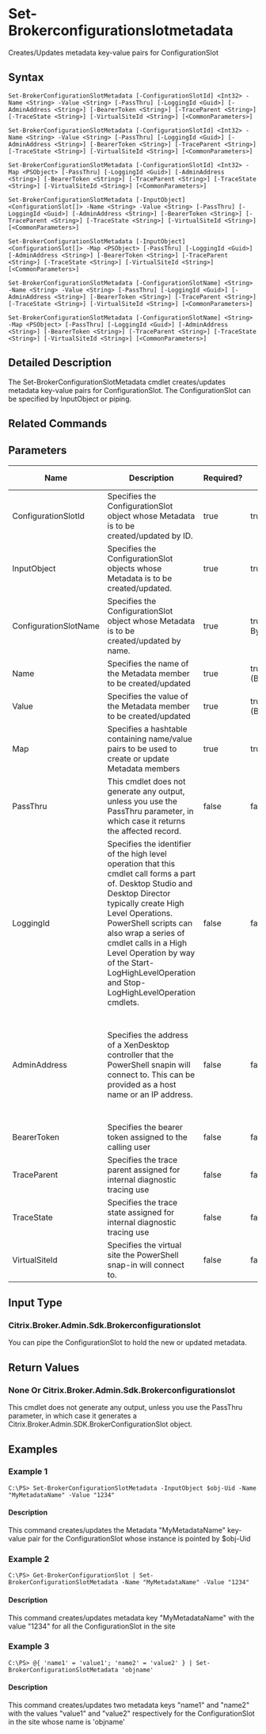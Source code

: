 ﻿
# Set-Brokerconfigurationslotmetadata
Creates/Updates metadata key-value pairs for ConfigurationSlot
## Syntax

```
Set-BrokerConfigurationSlotMetadata [-ConfigurationSlotId] <Int32> -Name <String> -Value <String> [-PassThru] [-LoggingId <Guid>] [-AdminAddress <String>] [-BearerToken <String>] [-TraceParent <String>] [-TraceState <String>] [-VirtualSiteId <String>] [<CommonParameters>]  
  
Set-BrokerConfigurationSlotMetadata [-ConfigurationSlotId] <Int32> -Name <String> -Value <String> [-PassThru] [-LoggingId <Guid>] [-AdminAddress <String>] [-BearerToken <String>] [-TraceParent <String>] [-TraceState <String>] [-VirtualSiteId <String>] [<CommonParameters>]  
  
Set-BrokerConfigurationSlotMetadata [-ConfigurationSlotId] <Int32> -Map <PSObject> [-PassThru] [-LoggingId <Guid>] [-AdminAddress <String>] [-BearerToken <String>] [-TraceParent <String>] [-TraceState <String>] [-VirtualSiteId <String>] [<CommonParameters>]  
  
Set-BrokerConfigurationSlotMetadata [-InputObject] <ConfigurationSlot[]> -Name <String> -Value <String> [-PassThru] [-LoggingId <Guid>] [-AdminAddress <String>] [-BearerToken <String>] [-TraceParent <String>] [-TraceState <String>] [-VirtualSiteId <String>] [<CommonParameters>]  
  
Set-BrokerConfigurationSlotMetadata [-InputObject] <ConfigurationSlot[]> -Map <PSObject> [-PassThru] [-LoggingId <Guid>] [-AdminAddress <String>] [-BearerToken <String>] [-TraceParent <String>] [-TraceState <String>] [-VirtualSiteId <String>] [<CommonParameters>]  
  
Set-BrokerConfigurationSlotMetadata [-ConfigurationSlotName] <String> -Name <String> -Value <String> [-PassThru] [-LoggingId <Guid>] [-AdminAddress <String>] [-BearerToken <String>] [-TraceParent <String>] [-TraceState <String>] [-VirtualSiteId <String>] [<CommonParameters>]  
  
Set-BrokerConfigurationSlotMetadata [-ConfigurationSlotName] <String> -Map <PSObject> [-PassThru] [-LoggingId <Guid>] [-AdminAddress <String>] [-BearerToken <String>] [-TraceParent <String>] [-TraceState <String>] [-VirtualSiteId <String>] [<CommonParameters>]
```

## Detailed Description
The Set-BrokerConfigurationSlotMetadata cmdlet creates/updates metadata key-value pairs for ConfigurationSlot. The ConfigurationSlot can be specified by InputObject or piping.


## Related Commands

## Parameters
| Name   | Description | Required? | Pipeline Input | Default Value |
| --- | --- | --- | --- | --- |
| ConfigurationSlotId | Specifies the ConfigurationSlot object whose Metadata is to be created/updated by ID. | true | true (ByValue) |  |
| InputObject | Specifies the ConfigurationSlot objects whose Metadata is to be created/updated. | true | true (ByValue) |  |
| ConfigurationSlotName | Specifies the ConfigurationSlot object whose Metadata is to be created/updated by name. | true | true (ByValue, ByPropertyName) |  |
| Name | Specifies the name of the Metadata member to be created/updated | true | true (ByPropertyName) |  |
| Value | Specifies the value of the Metadata member to be created/updated | true | true (ByPropertyName) |  |
| Map | Specifies a hashtable containing name/value pairs to be used to create or update Metadata members | true | true (ByValue) |  |
| PassThru | This cmdlet does not generate any output, unless you use the PassThru parameter, in which case it returns the affected record. | false | false | False |
| LoggingId | Specifies the identifier of the high level operation that this cmdlet call forms a part of. Desktop Studio and Desktop Director typically create High Level Operations. PowerShell scripts can also wrap a series of cmdlet calls in a High Level Operation by way of the Start-LogHighLevelOperation and Stop-LogHighLevelOperation cmdlets. | false | false |  |
| AdminAddress | Specifies the address of a XenDesktop controller that the PowerShell snapin will connect to. This can be provided as a host name or an IP address. | false | false | Localhost. Once a value is provided by any cmdlet, this value will become the default. |
| BearerToken | Specifies the bearer token assigned to the calling user | false | false |  |
| TraceParent | Specifies the trace parent assigned for internal diagnostic tracing use | false | false |  |
| TraceState | Specifies the trace state assigned for internal diagnostic tracing use | false | false |  |
| VirtualSiteId | Specifies the virtual site the PowerShell snap-in will connect to. | false | false |  |

## Input Type

### Citrix.Broker.Admin.Sdk.Brokerconfigurationslot
You can pipe the ConfigurationSlot to hold the new or updated metadata.
## Return Values

### None Or Citrix.Broker.Admin.Sdk.Brokerconfigurationslot
This cmdlet does not generate any output, unless you use the PassThru parameter, in which case it generates a Citrix.Broker.Admin.SDK.BrokerConfigurationSlot object.
## Examples

### Example 1

```
C:\PS> Set-BrokerConfigurationSlotMetadata -InputObject $obj-Uid -Name "MyMetadataName" -Value "1234"
```

#### Description
This command creates/updates the Metadata "MyMetadataName" key-value pair for the ConfigurationSlot whose instance is pointed by \$obj-Uid
### Example 2

```
C:\PS> Get-BrokerConfigurationSlot | Set-BrokerConfigurationSlotMetadata -Name "MyMetadataName" -Value "1234"
```

#### Description
This command creates/updates metadata key "MyMetadataName" with the value "1234" for all the ConfigurationSlot in the site
### Example 3

```
C:\PS> @{ 'name1' = 'value1'; 'name2' = 'value2' } | Set-BrokerConfigurationSlotMetadata 'objname'
```

#### Description
This command creates/updates two metadata keys "name1" and "name2" with the values "value1" and "value2" respectively for the ConfigurationSlot in the site whose name is 'objname'
